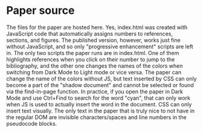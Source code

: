 # Paper source

The files for the paper are hosted here. Yes, index.html was created with JavaScript code that automatically assigns numbers to references, sections, and figures. The published version, however, works just fine without JavaScript, and so only "progressive enhancement" scripts are left in. The only two scripts the paper runs are in index.html. One of them highlights references when you click on their number to jump to the bibliography, and the other one changes the names of the colors when switching from Dark Mode to Light mode or vice versa. The paper can change the name of the colors without JS, but text inserted by CSS can only become a part of the "shadow document" and cannot be selected or found via the find-in-page function. In practice, if you open the paper in Dark Mode and use Ctrl+Find to search for the word "cyan", that can only work when JS is used to actually insert the word in the document. CSS can only insert text visually. The only text in the paper that is truly nice to not have in the regular DOM are invisible characters/spaces and line numbers in the pseudocode blocks.


